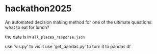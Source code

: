 # hackathon2025
An automated decision making method for one of the ultimate questions: what to eat for lunch?

the data is in `all_places_response.json`

use 'vis.py' to vis it 
use 'get_pandas.py' to turn it to pandas df 